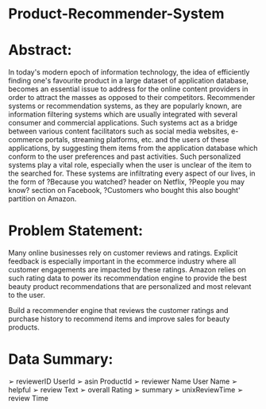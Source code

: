 # Product-Recommender-System

# Abstract:
In today's modern epoch of information technology, the idea of efficiently finding one's favourite product in a large dataset of application database, becomes an essential issue to address for the online content providers in order to attract the masses as opposed to their competitors. Recommender systems or recommendation systems, as they are popularly known, are information filtering systems which are usually integrated with several consumer and commercial applications. Such systems act as a bridge between various content facilitators such as social media websites, e-commerce portals, streaming platforms, etc. and the users of these applications, by suggesting them items from the application database which conform to the user preferences and past activities. Such personalized systems play a vital role, especially when the user is unclear of the item to the searched for. These systems are infiltrating every aspect of our lives, in the form of ?Because you watched? header on Netflix, ?People you may know? section on Facebook, ?Customers who bought this also bought' partition on Amazon.

# Problem Statement:
Many online businesses rely on customer
reviews and ratings. Explicit feedback is
especially important in the ecommerce industry
where all customer engagements are impacted
by these ratings. Amazon relies on such rating
data to power its recommendation engine to
provide the best beauty product
recommendations that are personalized and
most relevant to the user.

Build a recommender engine that reviews the
customer ratings and purchase history to
recommend items and improve sales for beauty
products.

# Data Summary:

➢
reviewerID UserId
➢
asin ProductId
➢
reviewer Name User
Name
➢
helpful
➢
review Text
➢
overall Rating
➢
summary
➢
unixReviewTime
➢
review Time
